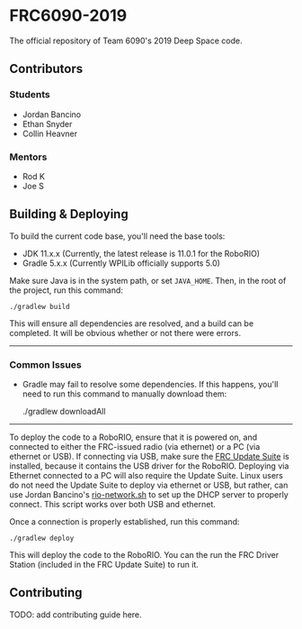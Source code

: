 # FRC6090-2019
The official repository of Team 6090's 2019 Deep Space code.

## Contributors
### Students
- Jordan Bancino
- Ethan Snyder
- Collin Heavner

### Mentors
- Rod K
- Joe S

## Building & Deploying
To build the current code base, you'll need the base tools:

- JDK 11.x.x (Currently, the latest release is 11.0.1 for the RoboRIO)
- Gradle 5.x.x (Currently WPILib officially supports 5.0)

Make sure Java is in the system path, or set `JAVA_HOME`. Then, in the root of the project, run this command:

    ./gradlew build
    
This will ensure all dependencies are resolved, and a build can be completed.
It will be obvious whether or not there were errors. 

---

### Common Issues
- Gradle may fail to resolve some dependencies. If this happens, you'll need to run this command to manually download
them: 

    ./gradlew downloadAll
    
---

To deploy the code to a RoboRIO, ensure that it is powered on, and connected to either the FRC-issued radio (via ethernet)
or a PC (via ethernet or USB). If connecting via USB, make sure the [FRC Update Suite](https://wpilib.screenstepslive.com/s/currentCS/m/cpp/l/1027499-installing-the-frc-update-suite-all-languages) is installed, because it contains the USB driver for the RoboRIO. Deploying via Ethernet connected to a PC will also require the Update Suite. Linux users do not need the Update Suite to deploy via ethernet or USB, but rather, can use Jordan Bancino's [rio-network.sh]() to set up the DHCP server to properly connect. This script works over both USB and ethernet.

Once a connection is properly established, run this command:

    ./gradlew deploy

This will deploy the code to the RoboRIO. You can the run the FRC Driver Station (included in the FRC Update Suite) to run it.

## Contributing
TODO: add contributing guide here.
